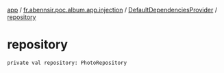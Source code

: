 [app](../../index.md) / [fr.abennsir.poc.album.app.injection](../index.md) / [DefaultDependenciesProvider](index.md) / [repository](./repository.md)

# repository

`private val repository: PhotoRepository`